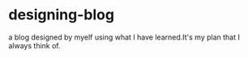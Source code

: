 # designing-blog
a blog designed by myelf using what I have learned.It's my plan that I always think of.
